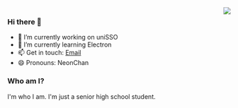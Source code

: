 <img align="right" src="https://github-readme-stats.vercel.app/api?username=HoshinoSuzumi&count_private=true&show_icons=true" />

### Hi there 👋

- 🔭 I’m currently working on uniSSO
- 🌱 I’m currently learning Electron
- 📫 Get in touch: [Email](mailto:boxlab@foxmail.com)
- 😄 Pronouns: NeonChan

### Who am I?

I'm who I am.
I'm just a senior high school student.
<!--
**boxlab/boxlab** is a ✨ _special_ ✨ repository because its `README.md` (this file) appears on your GitHub profile.

Here are some ideas to get you started:

- 🔭 I’m currently working on ...
- 🌱 I’m currently learning ...
- 👯 I’m looking to collaborate on ...
- 🤔 I’m looking for help with ...
- 💬 Ask me about ...
- 📫 How to reach me: ...
- 😄 Pronouns: ...
- ⚡ Fun fact: ...
-->




